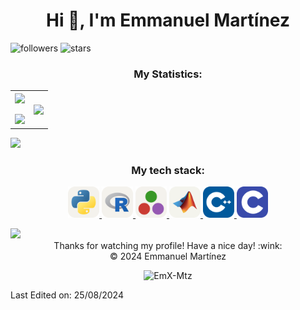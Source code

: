<h1 align="center">Hi 👋, I'm Emmanuel Martínez </h1>

![followers](https://img.shields.io/github/followers/EmX-Mtz?style=social)
![stars](https://img.shields.io/github/stars/EmX-Mtz?style=social)

<h3 align="center">My Statistics:</h3>
<p align="center">
<table align="center">
<tr border="none">
<td width="50%" align="center">
  
  <img  align="center" src="https://github-readme-stats.vercel.app/api/?username=EmX-Mtz&show_icons=true&theme=dark" />
  <br></br>
  <img  src="https://github-readme-streak-stats.herokuapp.com?user=EmX-Mtz&theme=dark&mode=weekly&hide_current_streak=true" /> 
</td>
<td width="50%" align="center">

  <img  align="center" src="https://github-readme-stats.vercel.app/api/top-langs/?username=EmX-Mtz&layout=compact&theme=dark"/>
  
  </td>
</tr>
</table>

<img src="https://user-images.githubusercontent.com/73097560/115834477-dbab4500-a447-11eb-908a-139a6edaec5c.gif">
<h3 align="center">My tech stack:</h3>
<p align="center"> 
<a href="https://www.python.org/" target="_blank" rel="noreferrer"> <img src="https://github.com/tandpfun/skill-icons/blob/main/icons/Python-Light.svg" alt="bootstrap" width="50" height="50"/> </a>
<a href="https://www.r-project.org/" target="_blank" rel="noreferrer"> <img src="https://github.com/tandpfun/skill-icons/blob/main/icons/R-Light.svg" width="50" height="50"/> </a> 
<a href="https://julialang.org/" target="_blank" rel="noreferrer"> <img src="https://github.com/tandpfun/skill-icons/blob/main/icons/Julia-Light.svg" width="50" height="50"/> </a>
<a href="https://la.mathworks.com/products/matlab.html" target="_blank" rel="noreferrer"> <img src="https://github.com/tandpfun/skill-icons/blob/main/icons/Matlab-Light.svg" width="50" height="50"/> </a>
<a href="https://es.wikipedia.org/wiki/C%2B%2B" target="_blank" rel="noreferrer"> <img src="https://github.com/tandpfun/skill-icons/blob/main/icons/CPP.svg" width="50" height="50"/> </a> 
<a href="https://en.wikipedia.org/wiki/C_(programming_language)" target="_blank" rel="noreferrer"> <img src="https://github.com/tandpfun/skill-icons/blob/main/icons/C.svg" width="50" height="50"/> </a>
  
</p>
<img src="https://user-images.githubusercontent.com/73097560/115834477-dbab4500-a447-11eb-908a-139a6edaec5c.gif">

<div align="center">
  Thanks for watching my profile! Have a nice day! :wink: <br/> 
  &copy; 2024 Emmanuel Martínez <br/> </p>
  <p align="center"> <img src="https://komarev.com/ghpvc/?username=EmX-Mtz&label=Profile%20views&color=0e75b6&style=flat" alt="EmX-Mtz" /> </p>
</div>

Last Edited on: 25/08/2024
